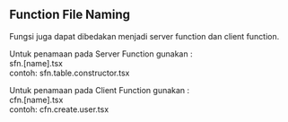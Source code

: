 ## Function File Naming

Fungsi juga dapat dibedakan menjadi server function dan client function. 

Untuk penamaan pada Server Function gunakan :\
sfn.[name].tsx\
contoh: sfn.table.constructor.tsx

Untuk penamaan pada Client Function gunakan :\
cfn.[name].tsx\
contoh: cfn.create.user.tsx
